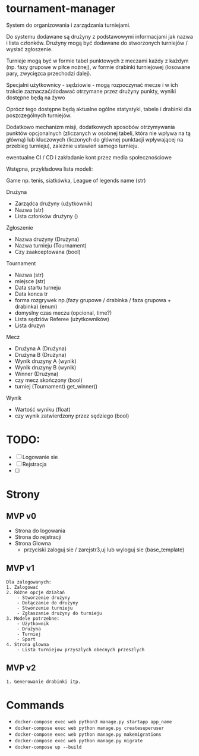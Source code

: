 # tournament-manager

System do organizowania i zarządzania turniejami.

Do systemu dodawane są drużyny z podstawowymi informacjami jak nazwa i lista członków.
Drużyny mogą być dodawane do stworzonych turniejów / wysłać zgłoszenie.

Turnieje mogą być w formie tabel punktowych z meczami każdy z każdym (np. fazy grupowe w piłce nożnej), w formie drabinki turniejowej (losowane pary, zwycięzca przechodzi dalej).

Specjalni użytkownicy - sędziowie - mogą rozpoczynać mecze i w ich trakcie zaznaczać/dodawać otrzymane przez drużyny punkty, wyniki dostępne będą na żywo

Oprócz tego dostępne będą aktualne ogólne statystyki, tabele i drabinki dla poszczególnych turniejów.

Dodatkowo mechanizm misji, dodatkowych sposobów otrzymywania punktów opcjonalnych (zliczanych w osobnej tabeli, która nie wpływa na tą główną) lub kluczowych (liczonych do głównej punktacji wpływającej na przebieg turnieju), zależnie ustawień samego turnieju.

ewentualne CI / CD i zakładanie kont przez media społecznościowe

Wstępna, przykładowa lista modeli:

Game np. tenis, siatkówka, League of legends
    name (str)

Drużyna
- Zarządca drużyny (użytkownik)
- Nazwa (str)
- Lista członków drużyny ()

Zgłoszenie
- Nazwa drużyny (Drużyna)
- Nazwa turnieju (Tournament)
- Czy zaakceptowana (bool)

Tournament
- Nazwa (str)
- miejsce (str)
- Data startu turneju
- Data konca tr
- forma rozgrywek np.(fazy grupowe / drabinka / faza grupowa + drabinka) (enum)
- domyslny czas meczu (opcional, time?)
- Lista sędziów Referee (użytkowników)
- Lista druzyn 

Mecz
- Drużyna A (Drużyna)
- Drużyna B (Drużyna)
- Wynik druzyny A (wynik)
- Wynik druzyny B (wynik)
- Winner (Drużyna)
- czy mecz skończony (bool)
- turniej (Tournament)
get_winner()

Wynik
- Wartość wyniku (float)
- czy wynik zatwierdzony przez sędziego (bool)


# TODO:
- [ ] Logowanie sie 
- [ ] Rejstracja 
- [ ] 


# Strony

## MVP v0
 - Strona do logowania
 - Strona do rejstracji 
 - Strona Glowna
    - przyciski zaloguj sie / zarejstr3,uj lub wyloguj sie (base_template)

## MVP v1
    Dla zalogowanych:
    1. Zalogować
    2. Różne opcje działań
        - Stworzenie drużyny
        - Dołączanie do drużyny
        - Stworzenie turnieju
        - Zgłaszanie drużyny do turnieju
    3. Modele potrzebne:
        - Użytkownik
        - Drużyna
        - Turniej
        - Sport
    4. Strona glowna 
        - Lista turniejow przyszlych obecnych przeszlych

## MVP v2
    1. Generowanie drabinki itp.


# Commands
- `docker-compose exec web python3 manage.py startapp app_name`
- `docker-compose exec web python manage.py createsuperuser`
- `docker-compose exec web python manage.py makemigrations`
- `docker-compose exec web python manage.py migrate`
- `docker-compose up --build`